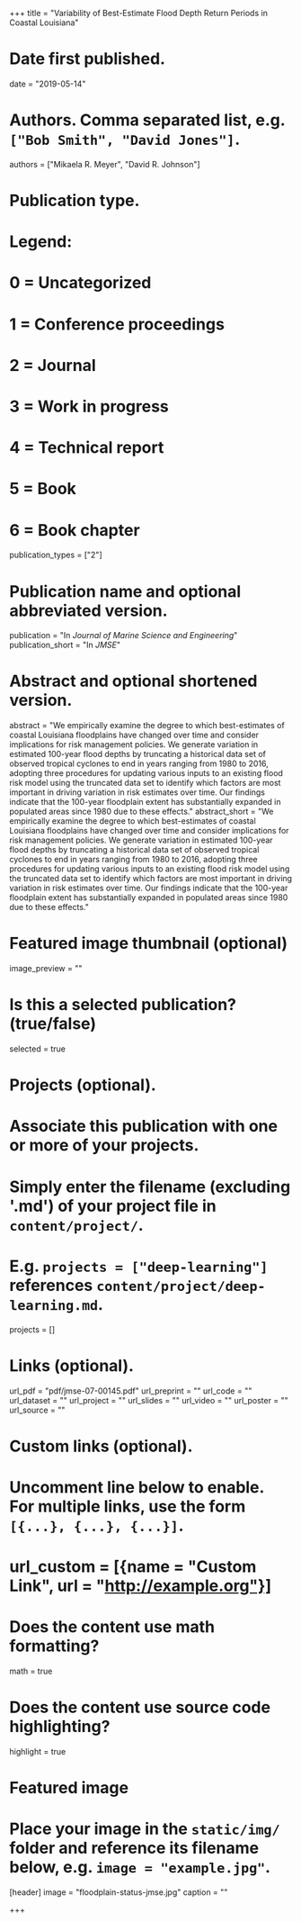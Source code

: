 +++
title = "Variability of Best-Estimate Flood Depth Return Periods in Coastal Louisiana"

# Date first published.
date = "2019-05-14"

# Authors. Comma separated list, e.g. `["Bob Smith", "David Jones"]`.
authors = ["Mikaela R. Meyer", "David R. Johnson"]

# Publication type.
# Legend:
# 0 = Uncategorized
# 1 = Conference proceedings
# 2 = Journal
# 3 = Work in progress
# 4 = Technical report
# 5 = Book
# 6 = Book chapter
publication_types = ["2"]

# Publication name and optional abbreviated version.
publication = "In *Journal of Marine Science and Engineering*"
publication_short = "In *JMSE*"

# Abstract and optional shortened version.
abstract = "We empirically examine the degree to which best-estimates of coastal Louisiana floodplains have changed over time and consider implications for risk management policies. We generate variation in estimated 100-year flood depths by truncating a historical data set of observed tropical cyclones to end in years ranging from 1980 to 2016, adopting three procedures for updating various inputs to an existing flood risk model using the truncated data set to identify which factors are most important in driving variation in risk estimates over time.  Our findings indicate that the 100-year floodplain extent has substantially expanded in populated areas since 1980 due to these effects."
abstract_short = "We empirically examine the degree to which best-estimates of coastal Louisiana floodplains have changed over time and consider implications for risk management policies. We generate variation in estimated 100-year flood depths by truncating a historical data set of observed tropical cyclones to end in years ranging from 1980 to 2016, adopting three procedures for updating various inputs to an existing flood risk model using the truncated data set to identify which factors are most important in driving variation in risk estimates over time.  Our findings indicate that the 100-year floodplain extent has substantially expanded in populated areas since 1980 due to these effects."

# Featured image thumbnail (optional)
image_preview = ""

# Is this a selected publication? (true/false)
selected = true

# Projects (optional).
#   Associate this publication with one or more of your projects.
#   Simply enter the filename (excluding '.md') of your project file in `content/project/`.
#   E.g. `projects = ["deep-learning"]` references `content/project/deep-learning.md`.
projects = []

# Links (optional).
url_pdf = "pdf/jmse-07-00145.pdf"
url_preprint = ""
url_code = ""
url_dataset = ""
url_project = ""
url_slides = ""
url_video = ""
url_poster = ""
url_source = ""

# Custom links (optional).
#   Uncomment line below to enable. For multiple links, use the form `[{...}, {...}, {...}]`.
# url_custom = [{name = "Custom Link", url = "http://example.org"}]

# Does the content use math formatting?
math = true

# Does the content use source code highlighting?
highlight = true

# Featured image
# Place your image in the `static/img/` folder and reference its filename below, e.g. `image = "example.jpg"`.
[header]
image = "floodplain-status-jmse.jpg"
caption = ""

+++
